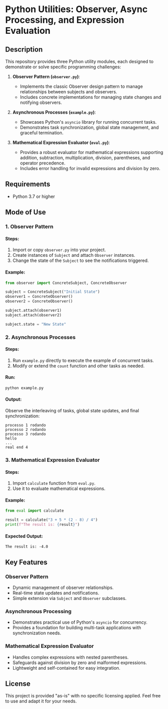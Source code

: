 
# Python Utilities: Observer, Async Processing, and Expression Evaluation

## Description

This repository provides three Python utility modules, each designed to demonstrate or solve specific programming challenges:

1. **Observer Pattern (`observer.py`)**:
   - Implements the classic Observer design pattern to manage relationships between subjects and observers.
   - Includes concrete implementations for managing state changes and notifying observers.

2. **Asynchronous Processes (`example.py`)**:
   - Showcases Python's `asyncio` library for running concurrent tasks.
   - Demonstrates task synchronization, global state management, and graceful termination.

3. **Mathematical Expression Evaluator (`eval.py`)**:
   - Provides a robust evaluator for mathematical expressions supporting addition, subtraction, multiplication, division, parentheses, and operator precedence.
   - Includes error handling for invalid expressions and division by zero.

## Requirements

- Python 3.7 or higher

## Mode of Use

### 1. Observer Pattern

#### Steps:
1. Import or copy `observer.py` into your project.
2. Create instances of `Subject` and attach `Observer` instances.
3. Change the state of the `Subject` to see the notifications triggered.

#### Example:
```python
from observer import ConcreteSubject, ConcreteObserver

subject = ConcreteSubject("Initial State")
observer1 = ConcreteObserver()
observer2 = ConcreteObserver()

subject.attach(observer1)
subject.attach(observer2)

subject.state = "New State"
```

### 2. Asynchronous Processes

#### Steps:
1. Run `example.py` directly to execute the example of concurrent tasks.
2. Modify or extend the `count` function and other tasks as needed.

#### Run:
```bash
python example.py
```

#### Output:
Observe the interleaving of tasks, global state updates, and final synchronization:
```
processo 1 rodando
processo 2 rodando
processo 3 rodando
hello
...
real end 4
```

### 3. Mathematical Expression Evaluator

#### Steps:
1. Import `calculate` function from `eval.py`.
2. Use it to evaluate mathematical expressions.

#### Example:
```python
from eval import calculate

result = calculate("3 + 5 * (2 - 8) / 4")
print(f"The result is: {result}")
```

#### Expected Output:
```
The result is: -4.0
```

## Key Features

### Observer Pattern
- Dynamic management of observer relationships.
- Real-time state updates and notifications.
- Simple extension via `Subject` and `Observer` subclasses.

### Asynchronous Processing
- Demonstrates practical use of Python's `asyncio` for concurrency.
- Provides a foundation for building multi-task applications with synchronization needs.

### Mathematical Expression Evaluator
- Handles complex expressions with nested parentheses.
- Safeguards against division by zero and malformed expressions.
- Lightweight and self-contained for easy integration.

## License

This project is provided "as-is" with no specific licensing applied. Feel free to use and adapt it for your needs.

